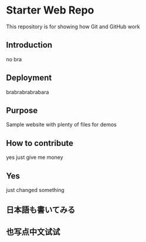 # Starter Web Repo

This repository is for showing how Git and GitHub work

## Introduction

no bra

## Deployment

 brabrabrabrabara


## Purpose

Sample website with plenty of files for demos

## How to contribute

yes just give me money

## Yes

just changed something 

## 日本語も書いてみる

## 也写点中文试试


